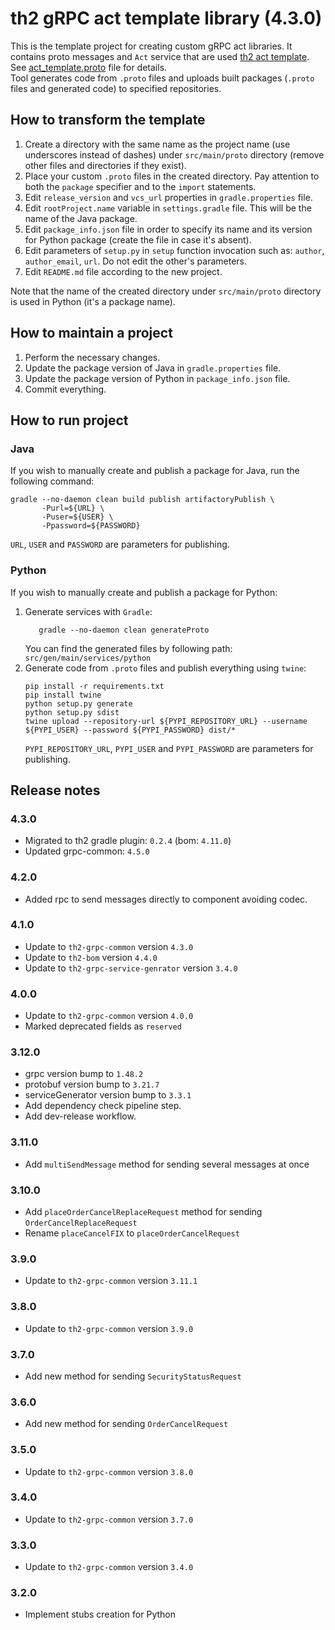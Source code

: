 # th2 gRPC act template library (4.3.0)

This is the template project for creating custom gRPC act libraries. It contains proto messages and `Act` service that
are used [th2 act template](https://github.com/th2-net/th2-act-template-j "th2-act-template-j").
See [act_template.proto](src/main/proto/th2_grpc_act_template/act_template.proto "act_template.proto") file for
details. <br>
Tool generates code from `.proto` files and uploads built packages (`.proto` files and generated code) to specified
repositories.

## How to transform the template

1. Create a directory with the same name as the project name (use underscores instead of dashes) under `src/main/proto`
   directory (remove other files and directories if they exist).
2. Place your custom `.proto` files in the created directory. Pay attention to both the `package` specifier and to
   the `import` statements.
3. Edit `release_version` and `vcs_url` properties in `gradle.properties` file.
4. Edit `rootProject.name` variable in `settings.gradle` file. This will be the name of the Java package.
5. Edit `package_info.json` file in order to specify its name and its version for Python package (create the file in
   case it's absent).
6. Edit parameters of `setup.py` in `setup` function invocation such as: `author`, `author_email`, `url`. Do not edit
   the other's parameters.
7. Edit `README.md` file according to the new project.

Note that the name of the created directory under `src/main/proto` directory is used in Python (it's a package name).

## How to maintain a project

1. Perform the necessary changes.
2. Update the package version of Java in `gradle.properties` file.
3. Update the package version of Python in `package_info.json` file.
4. Commit everything.

## How to run project

### Java

If you wish to manually create and publish a package for Java, run the following command:

```
gradle --no-daemon clean build publish artifactoryPublish \
       -Purl=${URL} \ 
       -Puser=${USER} \
       -Ppassword=${PASSWORD}
```

`URL`, `USER` and `PASSWORD` are parameters for publishing.

### Python

If you wish to manually create and publish a package for Python:

1. Generate services with `Gradle`:
    ```
       gradle --no-daemon clean generateProto
    ```
   You can find the generated files by following path: `src/gen/main/services/python`
2. Generate code from `.proto` files and publish everything using `twine`:
    ```
    pip install -r requirements.txt
    pip install twine
    python setup.py generate
    python setup.py sdist
    twine upload --repository-url ${PYPI_REPOSITORY_URL} --username ${PYPI_USER} --password ${PYPI_PASSWORD} dist/*
    ```
   `PYPI_REPOSITORY_URL`, `PYPI_USER` and `PYPI_PASSWORD` are parameters for publishing.

## Release notes

### 4.3.0

+ Migrated to th2 gradle plugin: `0.2.4` (bom: `4.11.0`)
+ Updated grpc-common: `4.5.0`

### 4.2.0
+ Added rpc to send messages directly to component avoiding codec.

### 4.1.0

+ Update to `th2-grpc-common` version `4.3.0`
+ Update to `th2-bom` version `4.4.0`
+ Update to `th2-grpc-service-genrator` version `3.4.0`

### 4.0.0

+ Update to `th2-grpc-common` version `4.0.0`
+ Marked deprecated fields as `reserved`

### 3.12.0

+ grpc version bump to `1.48.2`
+ protobuf version bump to `3.21.7`
+ serviceGenerator version bump to `3.3.1`
+ Add dependency check pipeline step.
+ Add dev-release workflow.

### 3.11.0

+ Add `multiSendMessage` method for sending several messages at once

### 3.10.0

+ Add `placeOrderCancelReplaceRequest` method for sending `OrderCancelReplaceRequest`
+ Rename `placeCancelFIX` to `placeOrderCancelRequest`

### 3.9.0

+ Update to `th2-grpc-common` version `3.11.1`

### 3.8.0

+ Update to `th2-grpc-common` version `3.9.0`

### 3.7.0

+ Add new method for sending `SecurityStatusRequest`

### 3.6.0

+ Add new method for sending `OrderCancelRequest`

### 3.5.0

+ Update to `th2-grpc-common` version `3.8.0`

### 3.4.0

+ Update to `th2-grpc-common` version `3.7.0`

### 3.3.0

+ Update to `th2-grpc-common` version `3.4.0`

### 3.2.0

+ Implement stubs creation for Python